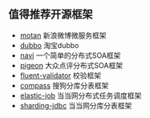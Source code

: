 ## 值得推荐开源框架
* [motan](https://github.com/weibocom/motan) 新浪微博微服务框架
* [dubbo](https://github.com/alibaba/dubbo) 淘宝dubbo
* [navi](https://github.com/neoremind/navi) 一个简单的分布式SOA框架
* [pigeon](https://github.com/wu-xiang/pigeon) 大众点评分布式SOA框架
* [fluent-validator](https://github.com/neoremind/fluent-validator) 校验框架
* [compass](https://github.com/sogou-biztech/compass
) 搜狗分库分表框架
* [elastic-job](https://github.com/dangdangdotcom/elastic-job) 当当网分布式任务调度框架
* [sharding-jdbc](https://github.com/dangdangdotcom/sharding-jdbc) 当当网分库分表框架
